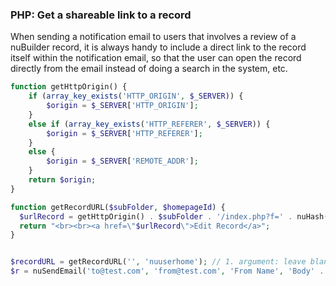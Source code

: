 ### PHP: Get a shareable link to a record

When sending a notification email to users that involves a review of a nuBuilder record, it is always handy to include a direct link to the record itself within the notification email, so that the user can open the record directly from the email instead of doing a search in the system, etc.

```php
function getHttpOrigin() {
    if (array_key_exists('HTTP_ORIGIN', $_SERVER)) {
        $origin = $_SERVER['HTTP_ORIGIN'];
    }
    else if (array_key_exists('HTTP_REFERER', $_SERVER)) {
        $origin = $_SERVER['HTTP_REFERER'];
    }
    else {
        $origin = $_SERVER['REMOTE_ADDR'];
    }
    return $origin;
}

function getRecordURL($subFolder, $homepageId) {
  $urlRecord = getHttpOrigin() . $subFolder . '/index.php?f=' . nuHash() ['form_id'] . '&r=' . nuHash() ['RECORD_ID'] . '&h='.$homepageId;
  return "<br><br><a href=\"$urlRecord\">Edit Record</a>"; 
}


$recordURL = getRecordURL('', 'nuuserhome'); // 1. argument: leave blank is index.php is in the root.
$r = nuSendEmail('to@test.com', 'from@test.com', 'From Name', 'Body' . $recordURL, 'Subject', [], true, '', '');
```
